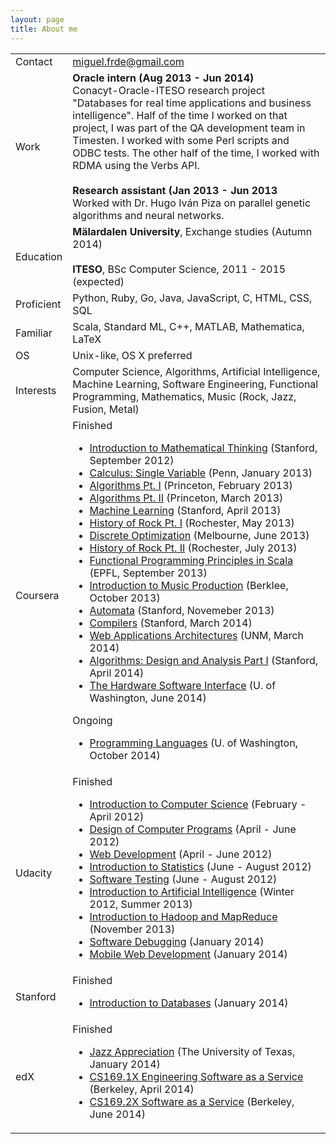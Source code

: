 ```yaml
---
layout: page
title: About me
---
```



<table class="table table-bordered table-striped" id="table-about">
	<tr>
		<td class='table-left'>Contact</td>
		<td><a href="mailto:miguel.frde@gmail.com">miguel.frde@gmail.com</a></td>
	</tr>
	<tr>
		<td class='table-left'>Work</td>
		<td>
		    <b>Oracle intern (Aug 2013 - Jun 2014)</b>
		    <br>Conacyt-Oracle-ITESO research project "Databases for real time applications and business intelligence".
		    Half of the time I worked on that project, I was part of the QA development team in Timesten. I worked with some Perl scripts and ODBC tests.
		    The other half of the time, I worked with RDMA using the Verbs API.
		    <br><br>
		    <b>Research assistant (Jan 2013 - Jun 2013</b>
		    <br>Worked with Dr. Hugo Iván Piza on parallel genetic algorithms and neural networks.
		</td>
	</tr>
	<tr>
		<td class='table-left'>Education</td>
		<td>
            <b>Mälardalen University</b>, Exchange studies (Autumn 2014)
            <br><br>
            <b>ITESO</b>, BSc Computer Science, 2011 - 2015 (expected)
		</td>
	</tr>
	<tr>
		<td class='table-left'>Proficient</td>
		<td>Python, Ruby, Go, Java, JavaScript, C, HTML, CSS, SQL</td>
	</tr>
	<tr>
		<td class='table-left'>Familiar</td>
		<td>Scala, Standard ML, C++, MATLAB, Mathematica, LaTeX</td>
	</tr>
	<tr>
		<td class='table-left'>OS</td>
		<td>Unix-like, OS X preferred</td>
	</tr>
	<tr>
		<td class='table-left'>Interests</td>
		<td>Computer Science, Algorithms, Artificial Intelligence, Machine Learning, Software Engineering, Functional Programming, Mathematics, Music (Rock, Jazz, Fusion, Metal)</td>
	</tr>
	<tr>
		<td class='table-left'>Coursera</td>
		<td>
			Finished
			<ul class="courses-list">
				<li><a href="https://www.coursera.org/course/maththink">Introduction to Mathematical Thinking</a> (Stanford, September 2012)</li>
				<li><a href="https://www.coursera.org/course/calcsing">Calculus: Single Variable</a> (Penn, January 2013)</li>
				<li><a href="https://www.coursera.org/course/algs4partI">Algorithms Pt. I</a> (Princeton, February 2013)</li>
				<li><a href="https://www.coursera.org/course/algs4partII">Algorithms Pt. II</a> (Princeton, March 2013)</li>
				<li><a href="https://www.coursera.org/course/ml">Machine Learning</a> (Stanford, April 2013)</li>
				<li><a href="https://www.coursera.org/course/historyofrock1">History of Rock Pt. I</a> (Rochester, May 2013)</li>
				<li><a href="https://www.coursera.org/course/optimization">Discrete Optimization</a> (Melbourne, June 2013)</li>
				<li><a href="https://www.coursera.org/course/historyofrock2">History of Rock Pt. II</a> (Rochester, July 2013)</li>
				<li><a href="https://www.coursera.org/course/progfun">Functional Programming Principles in Scala</a> (EPFL, September 2013)</li>
				<li><a href="https://www.coursera.org/course/musicproduction">Introduction to Music Production</a> (Berklee, October 2013)</li>
				<li><a href="https://www.coursera.org/course/automata">Automata</a> (Stanford, Novemeber 2013)</li>
				<li><a href="https://www.coursera.org/course/compilers">Compilers</a> (Stanford, March 2014)</li>
				<li><a href="https://www.coursera.org/course/webapplications">Web Applications Architectures</a> (UNM, March 2014)</li>
				<li><a href="https://www.coursera.org/course/algo">Algorithms: Design and Analysis Part I</a> (Stanford, April 2014)</li>
				<li><a href="https://www.coursera.org/course/hwswinterface">The Hardware Software Interface</a> (U. of Washington, June 2014)</li>
            </ul>
            Ongoing
            <ul class="courses-list">
                <li><a href="https://www.coursera.org/course/proglang">Programming Languages</a> (U. of Washington, October 2014)</li>
            </ul>
		</td>
	</tr>
	<tr>
		<td class='table-left'>Udacity</td>
		<td>
			Finished
			<ul class="courses-list">
				<li><a href="https://www.udacity.com/course/cs101">Introduction to Computer Science</a> (February - April 2012)</li>
				<li><a href="https://www.udacity.com/course/cs212">Design of Computer Programs</a> (April - June 2012)</li>
				<li><a href="https://www.udacity.com/course/cs253">Web Development</a> (April - June 2012)</li>
				<li><a href="https://www.udacity.com/course/st101">Introduction to Statistics</a> (June - August 2012)</li>
				<li><a href="https://www.udacity.com/course/cs258">Software Testing</a> (June - August 2012)</li>
				<li><a href="https://www.udacity.com/course/cs271">Introduction to Artificial Intelligence</a> (Winter 2012, Summer 2013)</li>
				<li><a href="https://www.udacity.com/course/ud617">Introduction to Hadoop and MapReduce</a> (November 2013)</li>
				<li><a href="https://www.udacity.com/course/cs259">Software Debugging</a> (January 2014)</li>
				<li><a href="https://www.udacity.com/course/cs256">Mobile Web Development</a> (January 2014)</li>
			</ul>
		</td>
	</tr>
	<tr>
		<td class='table-left'>Stanford</td>
		<td>
			Finished
			<ul class="courses-list">
				<li><a href="https://class.stanford.edu/courses/Engineering/db/2014_1/about">Introduction to Databases</a> (January 2014)</li>
			</ul>
		</td>
	</tr>
	<tr>
        <td class='table-left'>edX</td>
        <td>
            Finished
            <ul class="courses-list">
                <li><a href="https://www.edx.org/course/utaustinx/utaustinx-ut-8-01x-jazz-appreciation-1149">Jazz Appreciation</a> (The University of Texas, January 2014)</li>
                <li><a href="https://www.edx.org/course/uc-berkeleyx/uc-berkeleyx-cs169-1x-engineering-1377">CS169.1X Engineering Software as a Service</a> (Berkeley, April 2014)</li>
            	<li><a href="https://www.edx.org/course/uc-berkeleyx/uc-berkeleyx-cs169-2x-software-service-1275">CS169.2X Software as a Service</a> (Berkeley, June 2014)</li>
            </ul>
        </td>
    </tr>
</table>
